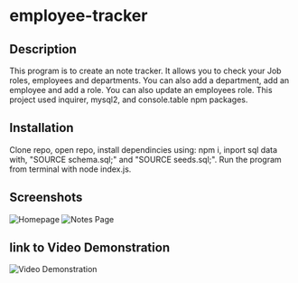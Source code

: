 # employee-tracker

## Description
This program is to create an note tracker. It allows you to check your Job roles, employees and departments. You can also add a department, add an employee and add a role. You can also update an employees role. This project used inquirer, mysql2, and console.table npm packages.

## Installation
Clone repo, open repo, install dependincies using: npm i, inport sql data with, "SOURCE schema.sql;" and "SOURCE seeds.sql;". Run the program from terminal with node index.js.

## Screenshots
![Homepage](./Assets/hompeage.PNG)
![Notes Page](./Assets/notes_page.PNG)

## link to Video Demonstration
![Video Demonstration](https://app.castify.com/view/fcefea54-fdd0-44d0-b499-c1912b607f39)
